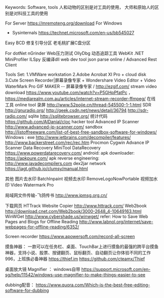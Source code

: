 Keywords: Software, tools
人和动物的区别是对工具的使用，
大师和原始人的区别是对科技工具的使用

For Server
https://mremoteng.org/download
For Windows
- Sysinternals
https://technet.microsoft.com/en-us/bb545027

Easy BCD 修复引导分区
老毛桃扩展C盘分区

For dotNet
nGrinder Web压力测试
OllyDbg 动态追踪工具
WebKit .NET
MiniProfiler
ILSpy 反编译dll
web dev tool
json parse online / Advanced Rest Client
 
Tools Set:
1.VMWare workstation
2.Adobe Acrobat XI Pro + cloud disk
3.Cute Screen Recorder|屏幕录像专家 + Wondershare Video Editor + Video WaterMark Pro
GIF MAKER -- 屏幕录像专家 / http://ezgif.com/
stream video download https://www.youtube.com/watch?v=P5GHpPfatPc ，https://mediarealm.com.au/articles/internet-stream-recorder-ffmpeg/
在线工具 online tool 录屏 http://www.52pojie.cn/thread-545500-1-1.html
SDR http://gnuradio.org/ http://geek.csdn.net/news/detail/36794 http://sdr-radio.com/
sqlite http://sqlitebrowser.org/
统计代码  https://github.com/AlDanial/cloc
hacker tool
Advanced IP Scanner http://www.advanced-ip-scanner.com/
sandbox http://listoffreeware.com/list-of-best-free-sandbox-software-for-windows/
Windows :
exe
http://www.jetbrains.com/decompiler/features/
http://www.backerstreet.com/rec/rec.htm
Procmon
Cygwin
Advance IP Scanner
Data Recovery
MiniTool DataRecovery https://www.powerdatarecovery.com/
android:
apk downloader: https://apkpure.com/
apk reverse engineering:
http://www.javadecompilers.com
dex2jar
network
https://jagt.github.io/clumsy/manual.html
 
其他
图片去水印 BatchInpaint
视频去水印 RemoveLogoNowPortable
视频加水印 Video Watermark Pro
 
局域网文件传输-飞鸽传书 http://www.ipmsg.org.cn/

下载网页
HTTrack Website Copier   http://www.httrack.com/
 Web2book    http://download.cnet.com/Web2book/3000-2648_4-10649163.html
 WinWGet http://www.cybershade.us/winwget/
refer: How to Save Web Pages and Blogs for Offline Reading
http://www.labnol.org/internet/save-webpages-for-offline-reading/6352/

 
Screen recorder
https://www.apowersoft.com/record-all-screen

摸鱼神器：
一款可以在任务栏、桌面、TouchBar上进行摸鱼的最强的跨平台摸鱼神器，支持小说、股票、按键翻页、鼠标翻页、自动翻页让你体验不同的工作 996，上班族必备神器 
https://thief.im
https://github.com/cteamx/Thief

桌面放大镜 Magnifier ：
windows自带 https://support.microsoft.com/en-sg/help/11542/windows-use-magnifier-to-make-things-easier-to-see

dubbing配音：
https://www.quora.com/Which-is-the-best-free-editing-software-for-dubbing



